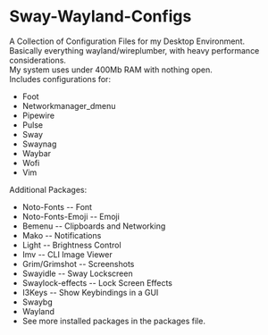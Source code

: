 # Sway-Wayland-Configs
A Collection of Configuration Files for my Desktop Environment.  
Basically everything wayland/wireplumber, with heavy performance considerations.  
My system uses under 400Mb RAM with nothing open.  
Includes configurations for:  
- Foot  
- Networkmanager_dmenu  
- Pipewire  
- Pulse  
- Sway  
- Swaynag  
- Waybar  
- Wofi
- Vim

Additional Packages:  
- Noto-Fonts -- Font  
- Noto-Fonts-Emoji -- Emoji  
- Bemenu -- Clipboards and Networking  
- Mako -- Notifications  
- Light -- Brightness Control  
- Imv -- CLI Image Viewer  
- Grim/Grimshot -- Screenshots  
- Swayidle -- Sway Lockscreen  
- Swaylock-effects -- Lock Screen Effects  
- I3Keys -- Show Keybindings in a GUI  
- Swaybg  
- Wayland  
- See more installed packages in the packages file.

